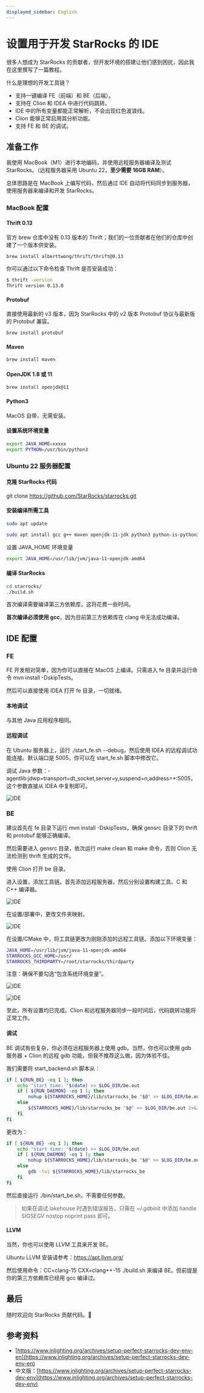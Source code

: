 ```yaml
---
displayed_sidebar: English
---
```


# 设置用于开发 StarRocks 的 IDE

很多人想成为 StarRocks 的贡献者，但开发环境的搭建让他们感到困扰，因此我在这里撰写了一篇教程。

什么是理想的开发工具链？

* 支持一键编译 FE（前端）和 BE（后端）。
* 支持在 Clion 和 IDEA 中进行代码跳转。
* IDE 中的所有变量都能正常解析，不会出现红色波浪线。
* Clion 能够正常启用其分析功能。
* 支持 FE 和 BE 的调试。

## 准备工作

我使用 MacBook（M1）进行本地编码，并使用远程服务器编译及测试 StarRocks。（远程服务器采用 Ubuntu 22，**至少需要 16GB RAM**）。

总体思路是在 MacBook 上编写代码，然后通过 IDE 自动将代码同步到服务器，使用服务器来编译和开发 StarRocks。

### MacBook 配置

#### Thrift 0.13

官方 brew 仓库中没有 0.13 版本的 Thrift；我们的一位贡献者在他们的仓库中创建了一个版本供安装。

```bash
brew install alberttwong/thrift/thrift@0.13
```

你可以通过以下命令检查 Thrift 是否安装成功：

```bash
$ thrift -version
Thrift version 0.13.0
```

#### Protobuf

直接使用最新的 v3 版本，因为 StarRocks 中的 v2 版本 Protobuf 协议与最新版的 Protobuf 兼容。

```bash
brew install protobuf
```

#### Maven

```bash
brew install maven
```

#### OpenJDK 1.8 或 11

```bash
brew install openjdk@11
```

#### Python3

MacOS 自带，无需安装。

#### 设置系统环境变量

```bash
export JAVA_HOME=xxxxx
export PYTHON=/usr/bin/python3
```

### Ubuntu 22 服务器配置

#### 克隆 StarRocks 代码

git clone https://github.com/StarRocks/starrocks.git

#### 安装编译所需工具

```bash
sudo apt update
```

```bash
sudo apt install gcc g++ maven openjdk-11-jdk python3 python-is-python3 unzip cmake bzip2 ccache byacc ccache flex automake libtool bison binutils-dev libiberty-dev build-essential ninja-build
```

设置 JAVA_HOME 环境变量

```bash
export JAVA_HOME=/usr/lib/jvm/java-11-openjdk-amd64
```

#### 编译 StarRocks

```bash
cd starrocks/
./build.sh
```

首次编译需要编译第三方依赖库，这将花费一些时间。

**首次编译必须使用 gcc**，因为目前第三方依赖库在 clang 中无法成功编译。

## IDE 配置

### FE

FE 开发相对简单，因为你可以直接在 MacOS 上编译。只需进入 fe 目录并运行命令 mvn install -DskipTests。

然后可以直接使用 IDEA 打开 fe 目录，一切就绪。

#### 本地调试

与其他 Java 应用程序相同。

#### 远程调试

在 Ubuntu 服务器上，运行 ./start_fe.sh --debug，然后使用 IDEA 的远程调试功能连接。默认端口是 5005，你可以在 start_fe.sh 脚本中修改它。

调试 Java 参数：-agentlib:jdwp=transport=dt_socket,server=y,suspend=n,address=*:5005，这个参数直接从 IDEA 中复制即可。

![IDE](../../assets/ide-1.png)

### BE

建议首先在 fe 目录下运行 mvn install -DskipTests，确保 gensrc 目录下的 thrift 和 protobuf 能够正确编译。

然后需要进入 gensrc 目录，依次运行 make clean 和 make 命令，否则 Clion 无法检测到 thrift 生成的文件。

使用 Clion 打开 be 目录。

进入设置，添加工具链。首先添加远程服务器，然后分别设置构建工具、C 和 C++ 编译器。

![IDE](../../assets/ide-2.png)

在设置/部署中，更改文件夹映射。

![IDE](../../assets/ide-3.png)

在设置/CMake 中，将工具链更改为刚刚添加的远程工具链。添加以下环境变量：

```bash
JAVA_HOME=/usr/lib/jvm/java-11-openjdk-amd64
STARROCKS_GCC_HOME=/usr/
STARROCKS_THIRDPARTY=/root/starrocks/thirdparty
```

注意：确保不要勾选“包含系统环境变量”。

![IDE](../../assets/ide-4.png)

![IDE](../../assets/ide-5.png)

至此，所有设置均已完成。Clion 和远程服务器同步一段时间后，代码跳转功能将正常工作。

#### 调试

BE 调试有些复杂，你必须在远程服务器上使用 gdb。当然，你也可以使用 gdb 服务器 + Clion 的远程 gdb 功能，但我不推荐这么做，因为体验不佳。

我们需要将 start_backend.sh 脚本从：

```bash
if [ ${RUN_BE} -eq 1 ]; then
    echo "start time: "$(date) >> $LOG_DIR/be.out
    if [ ${RUN_DAEMON} -eq 1 ]; then
        nohup ${STARROCKS_HOME}/lib/starrocks_be "$@" >> $LOG_DIR/be.out 2>&1 </dev/null &
    else
        ${STARROCKS_HOME}/lib/starrocks_be "$@" >> $LOG_DIR/be.out 2>&1 </dev/null
    fi
fi
```

更改为：

```bash
if [ ${RUN_BE} -eq 1 ]; then
    echo "start time: "$(date) >> $LOG_DIR/be.out
    if [ ${RUN_DAEMON} -eq 1 ]; then
        nohup ${STARROCKS_HOME}/lib/starrocks_be "$@" >> $LOG_DIR/be.out 2>&1 </dev/null &
    else
        gdb -tui ${STARROCKS_HOME}/lib/starrocks_be
    fi
fi
```

然后直接运行 ./bin/start_be.sh，不需要任何参数。

> 如果在调试 lakehouse 时遇到错误报告，只需在 ~/.gdbinit 中添加 handle SIGSEGV nostop noprint pass 即可。

#### LLVM

当然，你也可以使用 LLVM 工具来开发 BE。

Ubuntu LLVM 安装请参考：https://apt.llvm.org/

然后使用命令：CC=clang-15 CXX=clang++-15 ./build.sh 来编译 BE。但前提是你的第三方依赖库已经用 gcc 编译过。

## 最后

随时欢迎向 StarRocks 贡献代码。🫵

## 参考资料

* [https://www.inlighting.org/archives/setup-perfect-starrocks-dev-env-en](https://www.inlighting.org/archives/setup-perfect-starrocks-dev-env-en)
* 中文版：[https://www.inlighting.org/archives/setup-perfect-starrocks-dev-env](https://www.inlighting.org/archives/setup-perfect-starrocks-dev-env)
